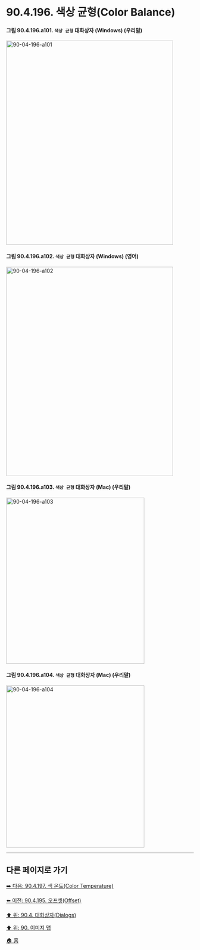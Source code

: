 # 90.4.196. 색상 균형(Color Balance)

<a id="90-04-196-a101"></a>

#### 그림 90.4.196.a101. `색상 균형` 대화상자 (Windows) (우리말)
<img width="448" height="547" alt="90-04-196-a101" src="https://github.com/user-attachments/assets/7593e306-c5df-4bbd-8732-97af3de42e9c" />

<a id="90-04-196-a102"></a>

#### 그림 90.4.196.a102. `색상 균형` 대화상자 (Windows) (영어)
<img width="448" height="560" alt="90-04-196-a102" src="https://github.com/user-attachments/assets/effee059-820b-46cc-8ed3-17de697880c0" />

<a id="90-04-196-a103"></a>

#### 그림 90.4.196.a103. `색상 균형` 대화상자 (Mac) (우리말)
<img width="371" height="445" alt="90-04-196-a103" src="https://github.com/user-attachments/assets/f7efa4a7-04aa-43ae-aa7f-1a02e64022fa" />

<a id="90-04-196-a104"></a>

#### 그림 90.4.196.a104. `색상 균형` 대화상자 (Mac) (우리말)
<img width="371" height="434" alt="90-04-196-a104" src="https://github.com/user-attachments/assets/5c73abd2-0693-4679-bbab-fbf50aaba63d" />

***

## 다른 페이지로 가기

[➡️ 다음: 90.4.197. 색 온도(Color Temperature)](./90-04-0197-color_temperature.md)

[⬅️ 이전: 90.4.195. 오프셋(Offset)](./90-04-0195-offset.md)

[⬆️ 위: 90.4. 대화상자(Dialogs)](./90-04-0000-dialogs.md)

[⬆️ 위: 90. 이미지 맵](./90-00-image-map.md)

[🏠 홈](./00-home.md)